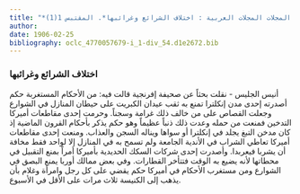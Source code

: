 ```yaml
---
title: "*مقالات المجلات المجلات العربية : اختلاف الشرائع وغرائبها*. المقتبس 1(1)"
author: 
date: 1906-02-25
bibliography: oclc_4770057679-i_1-div_54.d1e2672.bib
---
```




###  اختلاف الشرائع وغرائبها 


 أنيس الجليس - نقلت بحثاً عن صحيفة إفرنجية قالت فيه: من الأحكام المستغربة حكم أصدرته  إحدى  مدن إنكلترا تمنع به ثقب عيدان الكبريت على حيطان المنازل في الشوارع وجعلت القصاص على من خالف ذلك غرامة وسجناً. وحرمت  إحدى  مقاطعات أميركا التدخين فمنعت من حمله وعدت ذلك ذنباً عظيماً وهو حكم يذكر بأحكام القرون الماضية إذ كان مدخن التبغ يجلد في إنكلترا أو سواها ويناله السجن والعذاب. ومنعت  إحدى  مقاطعات أميركا تعاطي الشراب في الأندية الجامعة ولم تسمح به في المنازل إلا لواحد فقط مخافة أن يشربا فيعربدا. وأصدرت  إحدى  شركات السكك الحديدية بأميركا أمراً بمنع التقبيل في محطاتها لأنه يضيع به الوقت فتتأخر القطارات. وفي بعض ممالك أوربا يمنع البصق في الشوارع ومن مستغرب الأحكام في أميركا حكم يقضي على كل رجل وامرأة وغلام بأن يذهب إلى الكنيسة  ثلاث  مرات على الأقل في الأسبوع. 
